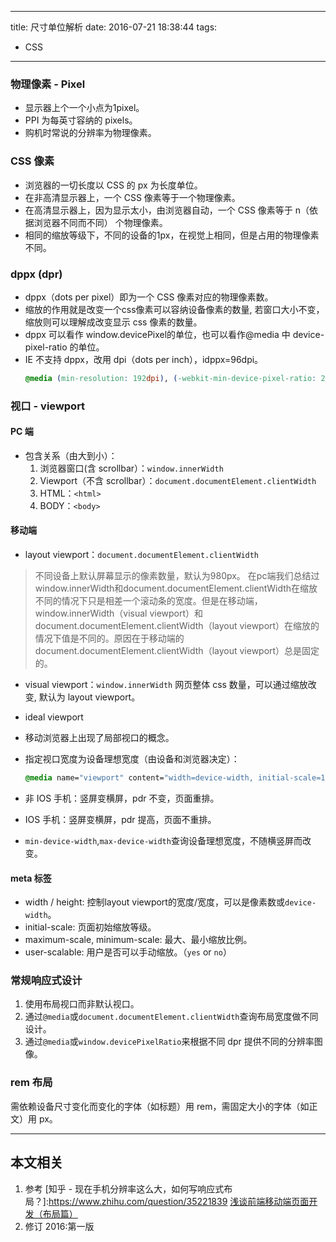 ----
title: 尺寸单位解析
date: 2016-07-21 18:38:44
tags:
- CSS
----
### 物理像素 - Pixel
- 显示器上个一个小点为1pixel。
- PPI 为每英寸容纳的 pixels。
- 购机时常说的分辨率为物理像素。

### CSS 像素
- 浏览器的一切长度以 CSS 的 px 为长度单位。
- 在非高清显示器上，一个 CSS 像素等于一个物理像素。
- 在高清显示器上，因为显示太小，由浏览器自动，一个 CSS 像素等于 n（依据浏览器不同而不同） 个物理像素。
- 相同的缩放等级下，不同的设备的1px，在视觉上相同，但是占用的物理像素不同。

### dppx (dpr)
- dppx（dots per pixel）即为一个 CSS 像素对应的物理像素数。
- 缩放的作用就是改变一个css像素可以容纳设备像素的数量, 若窗口大小不变，缩放则可以理解成改变显示 css 像素的数量。
- dppx 可以看作 window.devicePixel的单位，也可以看作@media 中 device-pixel-ratio 的单位。
- IE 不支持 dppx，改用 dpi（dots per inch），idppx=96dpi。
  ```css
  @media (min-resolution: 192dpi), (-webkit-min-device-pixel-ratio: 2)
  ```

### 视口 - viewport
#### PC 端
- 包含关系（由大到小）：
  1. 浏览器窗口(含 scrollbar）：`window.innerWidth`
  1. Viewport（不含 scrollbar）：`document.documentElement.clientWidth`
  1. HTML：`<html>`
  1. BODY：`<body>`

#### 移动端
- layout viewport：`document.documentElement.clientWidth`
>不同设备上默认屏幕显示的像素数量，默认为980px。
>在pc端我们总结过window.innerWidth和document.documentElement.clientWidth在缩放不同的情况下只是相差一个滚动条的宽度。但是在移动端，window.innerWidth（visual viewport）和document.documentElement.clientWidth（layout viewport）在缩放的情况下值是不同的。原因在于移动端的document.documentElement.clientWidth（layout viewport）总是固定的。
- visual viewport：`window.innerWidth`
  网页整体 css 数量，可以通过缩放改变, 默认为 layout viewport。
- ideal viewport


- 移动浏览器上出现了局部视口的概念。
- 指定视口宽度为设备理想宽度（由设备和浏览器决定）：
  ```css
  @media name="viewport" content="width=device-width, initial-scale=1"
  ```
- 非 IOS 手机：竖屏变横屏，pdr 不变，页面重排。
- IOS 手机：竖屏变横屏，pdr 提高，页面不重排。
- `min-device-width`,`max-device-width`查询设备理想宽度，不随横竖屏而改变。

#### meta 标签

- width / height: 控制layout viewport的宽度/宽度，可以是像素数或`device-width`。
- initial-scale: 页面初始缩放等级。
- maximum-scale, minimum-scale: 最大、最小缩放比例。
- user-scalable: 用户是否可以手动缩放。（`yes` or `no`）

### 常规响应式设计

1. 使用布局视口而非默认视口。
1. 通过`@media`或`document.documentElement.clientWidth`查询布局宽度做不同设计。
1. 通过`@media`或`window.devicePixelRatio`来根据不同 dpr 提供不同的分辨率图像。


### rem 布局
需依赖设备尺寸变化而变化的字体（如标题）用 rem，需固定大小的字体（如正文）用 px。
***
## 本文相关
1. 参考
[知乎 - 现在手机分辨率这么大，如何写响应式布局？]:https://www.zhihu.com/question/35221839
[浅谈前端移动端页面开发（布局篇）](http://www.xiaoxiangzi.com/Programme/CSS/4298.html)
1. 修订
2016:第一版
